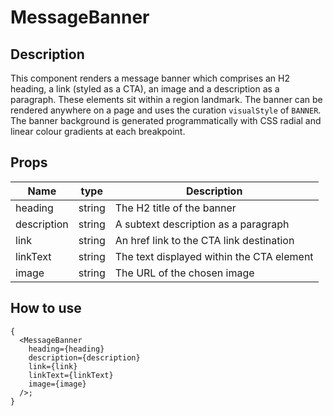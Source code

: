 # MessageBanner

## Description

This component renders a message banner which comprises an H2 heading, a link (styled as a CTA), an image and a description as a paragraph. These elements sit within a region landmark. The banner can be rendered anywhere on a page and uses the curation `visualStyle` of `BANNER`. The banner background is generated programmatically with CSS radial and linear colour gradients at each breakpoint.

## Props

| Name        | type   | Description                               |
| ----------- | ------ | ----------------------------------------- |
| heading     | string | The H2 title of the banner                |
| description | string | A subtext description as a paragraph      |
| link        | string | An href link to the CTA link destination  |
| linkText    | string | The text displayed within the CTA element |
| image       | string | The URL of the chosen image               |

## How to use

```tsx
{
  <MessageBanner
    heading={heading}
    description={description}
    link={link}
    linkText={linkText}
    image={image}
  />;
}
```
